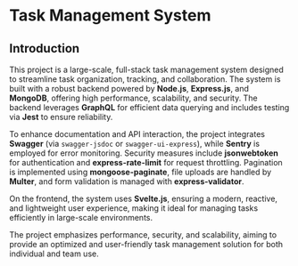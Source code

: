 # Task Management System

## Introduction

This project is a large-scale, full-stack task management system designed to streamline task organization, tracking, and collaboration. The system is built with a robust backend powered by **Node.js**, **Express.js**, and **MongoDB**, offering high performance, scalability, and security. The backend leverages **GraphQL** for efficient data querying and includes testing via **Jest** to ensure reliability.

To enhance documentation and API interaction, the project integrates **Swagger** (via `swagger-jsdoc` or `swagger-ui-express`), while **Sentry** is employed for error monitoring. Security measures include **jsonwebtoken** for authentication and **express-rate-limit** for request throttling. Pagination is implemented using **mongoose-paginate**, file uploads are handled by **Multer**, and form validation is managed with **express-validator**.

On the frontend, the system uses **Svelte.js**, ensuring a modern, reactive, and lightweight user experience, making it ideal for managing tasks efficiently in large-scale environments.

The project emphasizes performance, security, and scalability, aiming to provide an optimized and user-friendly task management solution for both individual and team use.

